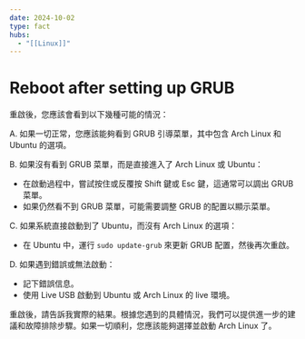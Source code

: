 ```yaml
---
date: 2024-10-02
type: fact
hubs:
  - "[[Linux]]"
---
```


# Reboot after setting up GRUB

重啟後，您應該會看到以下幾種可能的情況：

A. 如果一切正常，您應該能夠看到 GRUB 引導菜單，其中包含 Arch Linux 和 Ubuntu 的選項。

B. 如果沒有看到 GRUB 菜單，而是直接進入了 Arch Linux 或 Ubuntu：
   - 在啟動過程中，嘗試按住或反覆按 Shift 鍵或 Esc 鍵，這通常可以調出 GRUB 菜單。
   - 如果仍然看不到 GRUB 菜單，可能需要調整 GRUB 的配置以顯示菜單。

C. 如果系統直接啟動到了 Ubuntu，而沒有 Arch Linux 的選項：
   - 在 Ubuntu 中，運行 `sudo update-grub` 來更新 GRUB 配置，然後再次重啟。

D. 如果遇到錯誤或無法啟動：
   - 記下錯誤信息。
   - 使用 Live USB 啟動到 Ubuntu 或 Arch Linux 的 live 環境。

重啟後，請告訴我實際的結果。根據您遇到的具體情況，我們可以提供進一步的建議和故障排除步驟。如果一切順利，您應該能夠選擇並啟動 Arch Linux 了。
